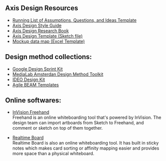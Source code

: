 ## Axis Design Resources

* [Running List of Assumptions, Questions, and Ideas Template](https://axisgrp.sharepoint.com/Shared%20Documents/Design%20Engagement%20Resources/Interview%20Checklist.xlsx?d=w43d16b48a2af4d02b4c9b825f20bb056&csf=1)
* [Axis Design Style Guide](https://sites.google.com/view/style-guide)
* [Axis Design Research Book](https://drive.google.com/open?id=0B2jmfR7rci5mS3BNMmw0U2FxSEU)
* [Axis Design Template (Sketch file)](https://drive.google.com/open?id=0B2jmfR7rci5mbDVCN3RXaHA2Vlk)
* [Mockup data map (Excel Template)](/Resources/mockup-data-map.xlsx)


## Design method collections:
  * [Google Design Sprint Kit](https://designsprintkit.withgoogle.com/methods/)
  * [MediaLab Amsterdan Design Method Toolkit](http://medialabamsterdam.com/toolkit/)
  * [IDEO Design Kit](http://www.designkit.org/methods)
  * [Agile BEAM Templates](https://agilebi.guru/project/business-event-analysis-and-modeling-beam-templates/)


## Online softwares:

* [InVision Freehand](https://www.invisionapp.com/feature/freehand) <br>
  Freehand is an online whiteboarding tool that's powered by InVision. The design team can import artboards from Sketch to Freehand, and comment or sketch on top of them together.
  
* [Realtime Board](https://realtimeboard.com/) <br>
  Realtime Board is also an online whiteboarding tool. It has built in sticky notes which makes card sorting or affinity mapping easier and provides more space than a physical whiteboard. 
